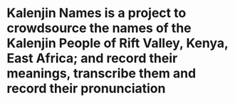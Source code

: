 # Kalenjin Names is a project to crowdsource the names of the Kalenjin People of Rift Valley, Kenya, East Africa; and record their meanings, transcribe them and record their pronunciation
